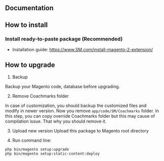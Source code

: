 ## Documentation

## How to install

### Install ready-to-paste package (Recommended)

- Installation guide: https://www.SM.com/install-magento-2-extension/

## How to upgrade

1. Backup

Backup your Magento code, database before upgrading.

2. Remove Coachmarks folder

In case of customization, you should backup the customized files and modify in newer version.
Now you remove `app/code/SM/Coachmarks` folder. In this step, you can copy override Coachmarks folder but this may cause of compilation issue. That why you should remove it.

3. Upload new version
Upload this package to Magento root directory

4. Run command line:

```
php bin/magento setup:upgrade
php bin/magento setup:static-content:deploy
```
